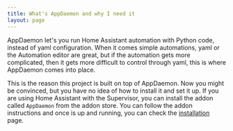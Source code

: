 ```yaml
---
title: What's AppDaemon and why I need it
layout: page
---
```


AppDaemon let's you run Home Assistant automation with Python code, instead of yaml configuration. When it comes simple automations, yaml or the Automation editor are great, but if the automation gets more complicated, then it gets more difficult to control through yaml, this is where AppDaemon comes into place.

This is the reason this project is built on top of AppDaemon. Now you might be convinced, but you have no idea of how to install it and set it up. If you are using Home Assistant with the Supervisor, you can install the addon called `AppDaemon` from the addon store. You can follow the addon instructions and once is up and running, you can check the [installation](/controllerx/start/installation) page.
